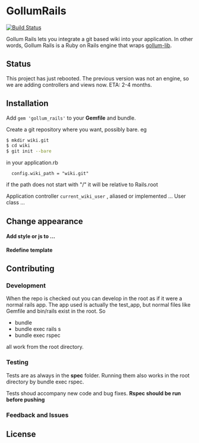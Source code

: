 # GollumRails
[![Build Status](https://travis-ci.org/gollum/gollum_rails.svg)](https://travis-ci.org/gollum/gollum_rails)

Gollum Rails lets you integrate a git based wiki into your application. In other words, Gollum Rails is 
a Ruby on Rails engine that wraps [gollum-lib](https://github.com/gollum/gollum-lib).

## Status

This project has just rebooted. The previous version was not an engine, so we are adding controllers and views now.
ETA: 2-4 months.

## Installation

Add `gem 'gollum_rails'` to your **Gemfile** and bundle.

Create a git repository where you want, possibly bare. eg 

```bash
$ mkdir wiki.git
$ cd wiki
$ git init --bare
```

in your application.rb 

```
  config.wiki_path = "wiki.git"
```
if the path does not start with "/" it will be relative to Rails.root

Application controller `current_wiki_user` , aliased or implemented ...
User class ...

## Change appearance

#### Add style or js to ... 

#### Redefine template


## Contributing

### Development

When the repo is checked out you can develop in the root as if it were a normal rails app.
The app used is actually the test_app, but normal files like Gemfile and bin/rails exist in the root.
So
- bundle
- bundle exec rails s
- bundle exec rspec

all work from the root directory.

### Testing

Tests are as always in the **spec** folder. Running them also works in the root directory by bundle exec rspec.

Tests shoud accompany new code and bug fixes. **Rspec should be run before pushing**

### Feedback and Issues

## License

